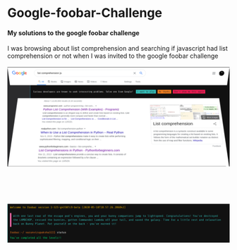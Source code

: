# Google-foobar-Challenge
#### My solutions to the google foobar challenge

I was browsing about list comprehension and searching if javascript had list comprehension or not when I was invited to the google foobar challenge      <br /> <br />
![foobar_invite.png](foobar_invite.png)

<br /> <br /><br /> <br />
![completed.png](completed.png)
